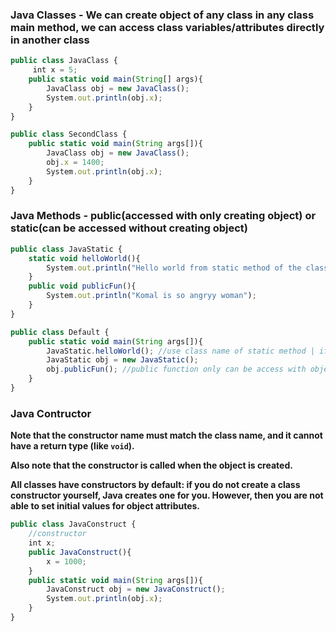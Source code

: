 ### Java Classes -   We can create object of any class in any class main method, we can access class variables/attributes directly in another class

```jsx
public class JavaClass {
     int x = 5;
    public static void main(String[] args){
        JavaClass obj = new JavaClass();
        System.out.println(obj.x);
    }
}

```

```jsx
public class SecondClass {
    public static void main(String args[]){
        JavaClass obj = new JavaClass();
        obj.x = 1400;
        System.out.println(obj.x);
    }
}

```

### Java Methods -  public(accessed with only creating object) or static(can be accessed without creating object)

```jsx
public class JavaStatic {
    static void helloWorld(){
        System.out.println("Hello world from static method of the class");
    }
    public void publicFun(){
        System.out.println("Komal is so angryy woman");
    }
}

```

```jsx
public class Default {
    public static void main(String args[]){
        JavaStatic.helloWorld(); //use class name of static method | if in same class just funname();
        JavaStatic obj = new JavaStatic();
        obj.publicFun(); //public function only can be access with object
    }
}

```

### Java Contructor

**Note that the constructor name must match the class name, and it cannot have a return type (like `void`).**

**Also note that the constructor is called when the object is created.**

**All classes have constructors by default: if you do not create a class constructor yourself, Java creates one for you. However, then you are not able to set initial values for object attributes.**

```jsx
public class JavaConstruct {
    //constructor
    int x;
    public JavaConstruct(){
        x = 1000;
    }
    public static void main(String args[]){
        JavaConstruct obj = new JavaConstruct();
        System.out.println(obj.x);
    }
}

```

